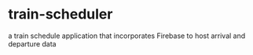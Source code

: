 # train-scheduler
 a train schedule application that incorporates Firebase to host arrival and departure data
